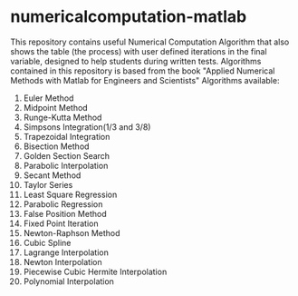 # numericalcomputation-matlab
This repository contains useful Numerical Computation Algorithm that also shows the table (the process) with user defined iterations in the final variable, designed to help students during written tests. Algorithms contained in this repository is based from the book "Applied Numerical Methods with Matlab for Engineers and Scientists"
Algorithms available: 
1. Euler Method
2. Midpoint Method
3. Runge-Kutta Method
4. Simpsons Integration(1/3 and 3/8)
5. Trapezoidal Integration
6. Bisection Method
7. Golden Section Search
8. Parabolic Interpolation
9. Secant Method
10. Taylor Series
11. Least Square Regression
12. Parabolic Regression
13. False Position Method
14. Fixed Point Iteration
15. Newton-Raphson Method
16. Cubic Spline
17. Lagrange Interpolation
18. Newton Interpolation
19. Piecewise Cubic Hermite Interpolation
20. Polynomial Interpolation
